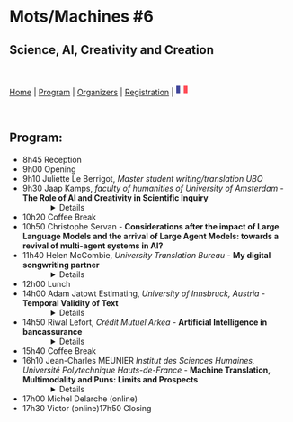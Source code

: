 # Mots/Machines #6
## Science, AI, Creativity and Creation

<br>


[Home](index) | [Program](program) | [Organizers](orga) | [Registration](registration) | [<img src="FR.png" width="20">](../fr/orga)

<br>

## Program:

<ul>
<li>8h45 Reception</li>
<li>9h00 Opening</li>
<li>9h10 Juliette Le Berrigot, <em>Master student writing/translation UBO</em></li>
<li>9h30 Jaap Kamps, <em>faculty of humanities of University of Amsterdam</em> - <strong>The Role of AI and Creativity in Scientific Inquiry</strong>   
        <Details style="margin-left:50px"><summary> Details </summary>
                <strong>Résumé:</strong> <br> Creativity and creation are mostly viewed as the opposite of scientific rigor in science.   The context of scientific justification is characterized by very strict rules, guided by formal logic and rigorous methodology.  The context of discovery, however, has far more freedom: it is even best left to psychology according to eminent philosopher Karl Popper.  Whereas logic dominated classical Artificial Intelligence (AI), recent revolutionary progress is with AI models that excel at generation, creation, and creativity.   What is the roles of these AI models in scientific inquiry?   What strength and what issues do these models have in this context, as they are known to “hallucinate” and exhibit confirmation bias?   Whereas earlier models focused on the context of scientific justification, can these models play a role in the context of scientific discovery?   And how does this change the role and task division between the human researcher and the AI models assistant?
                <br><br><strong>Biographie :</strong><br>
Jaap Kamps obtained a PhD in “logical” artificial intelligence at the University of Amsterdam.  He is co-founder of the University of Amsterdam’s Information Retrieval (IR) group, and its Natural Language Processing (NLP) group.  He has worked on a broad range of topics covering user-centered to system-centered IR, including pioneering work on structured document retrieval, and on neural ranking.  He is has work on many areas of NLP, including pioneering work on sentiment analysis, and on language modeling and text generation.  Current interests are in “AI for social good” by working on novel access tools for cultural heritage and political data, and by developing explainable and interpretable neural models for search and recommendation, and ways to open up scientific articles and government information to laypersons, citizens, and journalists.

He has published over 450 papers in all major conferences and journals, which can be found at http://e.humanities.uva.nl/ ; https://scholar.google.com/citations?user=bWlQ2uEAAAAJ; http://dl.acm.org/author_page.cfm?id=81100034443 ; or other repositories.
</Details> </li>
<li>10h20 Coffee Break</li>
<li>10h50 Christophe Servan - <strong>Considerations after the impact of Large Language Models and the arrival of Large Agent Models: towards a revival of multi-agent systems in AI?</strong></li>
<li>11h40 Helen McCombie, <em>University Translation Bureau</em> - <strong>My digital songwriting partner </strong>     
        <Details style="margin-left:50px"><summary> Details </summary>
                <strong>Abstract:</strong> <br> I explore some ways digital tools can create, assist and inspire song lyric writing by presenting some examples of language treatment tools specific to this activity and some experiments using generically-trained LLMs.

Many song styles pose constraints on the lyric text needed,  particularly in terms of word choice, including the selection of rhymes suitable for the subject context, and the adherence to stress patterns dictated by the music or existing lines of text. 
While digital tools can assist with these aspects, wholesale writing of complete sets of lyrics by LLM-based tools creates a paradox. The generic nature of responses tends to produce lyrics lacking in specifics that would otherwise add relatability, plausibility and memorability. Using Chat GPT I tested queries that could channel LLM output into something less generic.

Songwriters welcome AI tools with varying enthusiasm. I make a round-up of some impressions gathered among an online songwriting community. 

Finally, I take look at a few examples of interactive and commercial applications.
                <br><br><strong>Bio :</strong><br> Helen McCombie works at the university translation bureau where she specialises in scientific text revision.  She is also an amateur musician.
</Details> </li>

<li>12h00 Lunch</li>
<li>14h00 Adam Jatowt Estimating, <em>University of Innsbruck, Austria</em> - <strong>Temporal Validity of Text</strong>
        <Details style="margin-left:50px"><summary> Details </summary>
                <strong>Abstract:</strong><br>
        It is important to learn whether information is still valid or not for various downstream applications including recommender systems, information retrieval, and user state tracking on microblogs and via chatbot conversations. It is also beneficial to deeply understand the story by tracking implicit information about the durations of protagonists' activities and involved events. However, this kind of inference is still difficult for machines as it usually requires temporal commonsense knowledge and reasoning. We propose and investigate a series of novel tasks related to temporal commonsense reasoning such as temporal validity estimation, temporal validity reassessment, and temporal validity change prediction of an input text given some follow-up context. In essence, these tasks require inference whether actions expressed in text are still ongoing or have been completed, hence whether the describing them content remains valid, or has rather become obsolete, either due to the elapsed time or based on the provision of additional context. Additionally, we also discuss several novel datasets that we have constructed for probing LLMs and NLP models in general when it comes to temporal validity estimation and reasoning.
                <br><br><strong>Bio :</strong><br>
                Adam Jatowt is a Full Professor at the Department of Computer Science of the University of Innsbruck, Austria. He also serves as a Deputy Head of the Digital Science Center and Deputy Head of the Research Center Digital Humanities at the University of Innsbruck. Adam received his Ph.D. degree in Information Science & Technology from the University of Tokyo in 2005, and afterwards he worked at Kyoto University for 14 years, first as an Assistant and later as an Associate Professor. His research interests lie in the intersection of natural language processing, information retrieval and artificial intelligence. Adam is on the editorial board of IP&M, JASIST, IJDL, and JIIS journals, as well as serves as a Senior PC member of SIGIR, WSDM, CIKM, ECIR, SIGIR-AP and JCDL conferences. He is a recipient of the Friedrich Wilhelm Bessel Research Award by the Humboldt Society and the Karlsruhe Institute of Technology’s (KIT) International Excellence Fellowship.
        </Details> </li>
        
<li>14h50 Riwal Lefort, <em>Crédit Mutuel Arkéa</em> - <strong>Artificial Intelligence in bancassurance</strong>
        <Details style="margin-left:50px"><summary> Details </summary>
                <strong>Abstract:</strong> <br> In this presentation, we address the subject of Artificial Intelligence (AI) in bancassurance.
After giving a vision of AI and a few general definitions, we present a large number of use cases specific to the bancassurance sector.
We will see that AI can occupy the entire information system, from the front office (customer relations) to the back office (data center management), via the middle offices (decision support).
We'll also see that all types of data are present: textual data (e-mails, news articles, etc.), images (invoice scans, account statements, etc.), bank transaction labels, etc.
Next, we'll look at the specifics and workflow of an AI project in bancassurance. Indeed, regulations impose strict constraints on the monitoring and explicability of AI models.
We conclude with a discussion on the adoption of generative AI: can it be used? What precautions need to be taken?
                <br><br><strong>Bio :</strong><br>
After 10 years of academic research in Machine Learning for computer vision, bioinformatics or underwater acoustics, Riwal LEFORT was recruited in 2017 at Crédit Mutuel Arkéa (CMA) to develop Artificial Intelligence (AI) in the group. His work at CMA focuses on setting up and monitoring AI projects, but he also takes part in internal AI training courses and helps formalize AI projects (procedures and protocols).
</Details> </li>

<li>15h40 Coffee Break</li>
<li>16h10 Jean-Charles MEUNIER <em>Institut des Sciences Humaines, Université Polytechnique Hauts-de-France</em> - <strong>Machine Translation, Multimodality and Puns: Limits and Prospects</strong>
        <Details style="margin-left:50px"><summary> Details </summary>
                <strong>Abstract:</strong> <br> As the focus of AI translation is primarily to transfer the sense rather than the sound, the translation of texts that include plays on language is a real challenge. This is made all the more difficult when puns rely on other modes, such as images in the case of subtitling. As Adrián Fuentes-Luque has shown in the case of films by the Marx Brothers, for example, the humour rests on the simultaneity of the image with the translated pun. These obstacles shall be explored through the case study of the short stop-motion animation Grocery Store Wars. The film uses the public’s knowledge of the famous Star Wars saga, in particular the opposition between a bright and a dark side, to denounce the use of genetically modified organisms and to promote the consumption of organic food. Machine translations by DeepL and ChatGPT shall be compared with human translations by students and by the presenter himself. This comparison shall be used not only to demonstrate the limits of machine translation, but also to suggest future developments.
                <br><br><strong>Bio :</strong><br> Jean-Charles Meunier teaches English language and culture, as well as translation studies, at the Université Polytechnique Hauts-de-France in Valenciennes. He has published several in-depth articles about Bob Dylan’s songs and has given talks on the topic at international conferences. His PhD thesis, entitled Multimodal Refractions of Bob Dylan in French Covers, explores Dylan's songs translated and performed in French over a time span of more than 50 years. In this study, he addresses issues related to metrics and musical adaptation, taking into account Dylan’s idiosyncrasies. He approaches the topic of song translation through the lens of multimodality, i.e. investigating the relationships between text, voice, music and sound and how these converge to create meaning. Great attention is also paid to historical and cultural contexts, in particular to the way culture specific references are transferred within or between modes.
</Details> </li>
<li>17h00 Michel Delarche (online)</li>
<li>17h30 Victor (online)17h50 Closing</li>
</ul>

